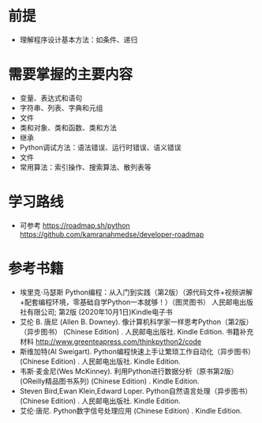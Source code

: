 # 前提
* 理解程序设计基本方法：如条件、递归
# 需要掌握的主要内容
* 变量、表达式和语句
* 字符串、列表、字典和元组
* 文件
* 类和对象、类和函数、类和方法
* 继承
* Python调试方法：语法错误、运行时错误、语义错误
* 文件
* 常用算法：索引操作、搜索算法、散列表等

# 学习路线
* 可参考 https://roadmap.sh/python https://github.com/kamranahmedse/developer-roadmap

# 参考书籍
*  埃里克·马瑟斯 Python编程：从入门到实践（第2版）（源代码文件+视频讲解+配套编程环境，零基础自学Python一本就够！）（图灵图书）  人民邮电出版社有限公司; 第2版 (2020年10月1日)Kindle电子书
* 艾伦 B. 唐尼 (Allen B. Downey). 像计算机科学家一样思考Python（第2版）（异步图书） (Chinese Edition) . 人民邮电出版社. Kindle Edition. 书籍补充材料 http://www.greenteapress.com/thinkpython2/code
* 斯维加特(Al Sweigart). Python编程快速上手让繁琐工作自动化（异步图书） (Chinese Edition) . 人民邮电出版社. Kindle Edition. 
* 韦斯·麦金尼(Wes McKinney). 利用Python进行数据分析（原书第2版） (OReilly精品图书系列) (Chinese Edition) . Kindle Edition. 
* Steven Bird,Ewan Klein,Edward Loper. Python自然语言处理（异步图书） (Chinese Edition) . 人民邮电出版社. Kindle Edition. 
* 艾伦·唐尼. Python数字信号处理应用 (Chinese Edition) . Kindle Edition. 